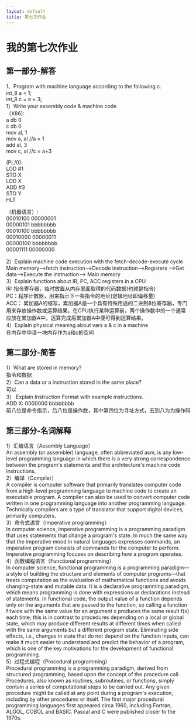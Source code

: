 ```yaml
---
layout: default
title: 第七次作业
---
```

# 我的第七次作业  

## 第一部分-解答
1、Program with machine language according to the following c.  
int_8 a = 1;  
int_8 c = a + 3;  
1）Write your assembly code & machine code  
（X86):  
a db 0  
c db 0  
mov al, 1    
mov a, al  //a = 1  
add al, 3  
mov c, al  //c = a+3   
   
(PL/0):  
 LOD #1  
 STO X  
 LOD X  
 ADD #3  
 STO Y  
 HLT  

（机器语言）:  
00010100  00000001  
00000101  bbbbbbbb  
00010100  bbbbbbbb   
00010000  00000011  
00000100  bbbbbbbb  
00001111  00000000  

2）Explain machine code execution with the fetch-decode-execute cycle  
Main memory–>fetch instruction–>Decode instruction–>Registers –>Get data–>Execute the instruction–> Main memory  
3）Explain functions about IR, PC, ACC registers in a CPU  
IR: 指令寄存器，临时放置从内存里面取得的代码数据(也就是指令)  
PC：程序计数器，用来指示下一条指令的地址(逻辑地址即偏移量)  
ACC： 累加器A的缩写，累加器A是一个具有特殊用途的二进制8位寄存器，专门用来存放操作数或运算结果。在CPU执行某种运算前，两个操作数中的一个通常应放在累加器A中，运算完成后累加器A中便可得到运算结果。  
4）Explain physical meaning about vars a & c in a machine  
在内存中申请一块内存作为a和c的空间  

## 第二部分-简答
1）What are stored in memory?  
指令和数据  
2）Can a data or a instruction stored in the same place?  
可以  
3） Explain Instruction Format with example instructions.  
ADD X: 0000000 bbbbbbbb  
前八位是命令指示，后八位是操作数，其中第四位为寻址方式，五到八为为操作码

## 第三部分-名词解释  
1）汇编语言（Assembly Language）  
An assembly (or assembler) language, often abbreviated asm, is any low-level programming language in which there is a very strong correspondence between the program's statements and the architecture's machine code instructions.  
2）编译（Compiler）  
A compiler is computer software that primarily translates computer code from a high-level programming language to machine code to create an executable program. A compiler can also be used to convert computer code written in one programming language into another programming language. Technically compilers are a type of translator that support digital devices, primarily computers.  
3）命令式语言（Imperative programming）  
In computer science, imperative programming is a programming paradigm that uses statements that change a program's state. In much the same way that the imperative mood in natural languages expresses commands, an imperative program consists of commands for the computer to perform. Imperative programming focuses on describing how a program operates.  
4）函数编程语言（Functional programming）  
In computer science, functional programming is a programming paradigm—a style of building the structure and elements of computer programs—that treats computation as the evaluation of mathematical functions and avoids changing-state and mutable data. It is a declarative programming paradigm, which means programming is done with expressions or declarations instead of statements. In functional code, the output value of a function depends only on the arguments that are passed to the function, so calling a function f twice with the same value for an argument x produces the same result f(x) each time; this is in contrast to procedures depending on a local or global state, which may produce different results at different times when called with the same arguments but a different program state. Eliminating side effects, i.e., changes in state that do not depend on the function inputs, can make it much easier to understand and predict the behavior of a program, which is one of the key motivations for the development of functional programming.  
5）过程式编程（Procedural programming）  
Procedural programming is a programming paradigm, derived from structured programming, based upon the concept of the procedure call. Procedures, also known as routines, subroutines, or functions, simply contain a series of computational steps to be carried out. Any given procedure might be called at any point during a program's execution, including by other procedures or itself. The first major procedural programming languages first appeared circa 1960, including Fortran, ALGOL, COBOL and BASIC. Pascal and C were published closer to the 1970s.

